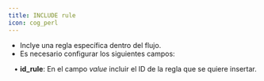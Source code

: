 ```yaml
---
title: INCLUDE rule
icon: cog_perl
---
```

* Inclye una regla específica dentro del flujo.
* Es necesario configurar los siguientes campos: <br />

&nbsp; &nbsp;• **id_rule**: En el campo *value* incluir el ID de la regla que se quiere insertar.
